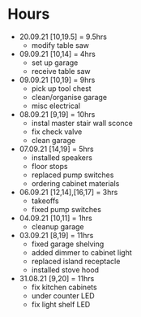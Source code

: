 # Hours

- 20.09.21 [10,19.5] = 9.5hrs
  - modify table saw
- 09.09.21 [10,14] = 4hrs
  - set up garage
  - receive table saw
- 09.09.21 [10,19] = 9hrs
  - pick up tool chest
  - clean/organise garage
  - misc electrical
- 08.09.21 [9,19] = 10hrs
  - instal master stair wall sconce
  - fix check valve
  - clean garage
- 07.09.21 [14,19] = 5hrs
  - installed speakers
  - floor stops
  - replaced pump switches
  - ordering cabinet materials
- 06.09.21 [12,14],[16,17] = 3hrs
  - takeoffs
  - fixed pump switches
- 04.09.21 [10,11] = 1hrs
  - cleanup garage
- 03.09.21 [8,19] = 11hrs
  - fixed garage shelving
  - added dimmer to cabinet light
  - replaced island receptacle
  - installed stove hood
- 31.08.21 [9,20] = 11hrs
  - fix kitchen cabinets
  - under counter LED
  - fix light shelf LED
